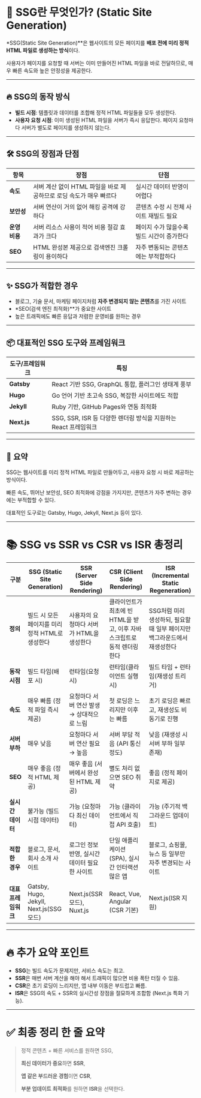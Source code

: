# 🚀 SSG란 무엇인가? (Static Site Generation)

*SSG(Static Site Generation)**은 웹사이트의 모든 페이지를 **배포 전에 미리 정적 HTML 파일로 생성하는 방식**이다.

사용자가 페이지를 요청할 때 서버는 이미 만들어진 HTML 파일을 바로 전달하므로, 매우 빠른 속도와 높은 안정성을 제공한다.

---

## 🔥 SSG의 동작 방식

- **빌드 시점**: 템플릿과 데이터를 조합해 정적 HTML 파일들을 모두 생성한다.
- **사용자 요청 시점**: 이미 생성된 HTML 파일을 서버가 즉시 응답한다. 페이지 요청마다 서버가 별도로 페이지를 생성하지 않는다.

---

## 🛠️ SSG의 장점과 단점

| 항목 | 장점 | 단점 |
| --- | --- | --- |
| **속도** | 서버 계산 없이 HTML 파일을 바로 제공하므로 로딩 속도가 매우 빠르다 | 실시간 데이터 반영이 어렵다 |
| **보안성** | 서버 연산이 거의 없어 해킹 공격에 강하다 | 콘텐츠 수정 시 전체 사이트 재빌드 필요 |
| **운영 비용** | 서버 리소스 사용이 적어 비용 절감 효과가 크다 | 페이지 수가 많을수록 빌드 시간이 증가한다 |
| **SEO** | HTML 완성본 제공으로 검색엔진 크롤링이 용이하다 | 자주 변동되는 콘텐츠에는 부적합하다 |

---

## ✨ SSG가 적합한 경우

- 블로그, 기술 문서, 마케팅 페이지처럼 **자주 변경되지 않는 콘텐츠**를 가진 사이트
- *SEO(검색 엔진 최적화)**가 중요한 사이트
- 높은 트래픽에도 빠른 응답과 저렴한 운영비를 원하는 경우

---

## 📦 대표적인 SSG 도구와 프레임워크

| 도구/프레임워크 | 특징 |
| --- | --- |
| **Gatsby** | React 기반 SSG, GraphQL 통합, 플러그인 생태계 풍부 |
| **Hugo** | Go 언어 기반 초고속 SSG, 복잡한 사이트에도 적합 |
| **Jekyll** | Ruby 기반, GitHub Pages와 연동 최적화 |
| **Next.js** | SSG, SSR, ISR 등 다양한 렌더링 방식을 지원하는 React 프레임워크 |

---

## 📝 요약

SSG는 웹사이트를 미리 정적 HTML 파일로 만들어두고, 사용자 요청 시 바로 제공하는 방식이다.

빠른 속도, 뛰어난 보안성, SEO 최적화에 강점을 가지지만, 콘텐츠가 자주 변하는 경우에는 부적합할 수 있다.

대표적인 도구로는 Gatsby, Hugo, Jekyll, Next.js 등이 있다.

---

# 📚 SSG vs SSR vs CSR vs ISR 총정리

| 구분 | SSG (Static Site Generation) | SSR (Server Side Rendering) | CSR (Client Side Rendering) | ISR (Incremental Static Regeneration) |
| --- | --- | --- | --- | --- |
| **정의** | 빌드 시 모든 페이지를 미리 정적 HTML로 생성한다 | 사용자의 요청마다 서버가 HTML을 생성한다 | 클라이언트가 최초에 빈 HTML을 받고, 이후 자바스크립트로 동적 렌더링한다 | SSG처럼 미리 생성하되, 필요할 때 일부 페이지만 백그라운드에서 재생성한다 |
| **동작 시점** | 빌드 타임(배포 시) | 런타임(요청 시) | 런타임(클라이언트 실행 시) | 빌드 타임 + 런타임(재생성 트리거) |
| **속도** | 매우 빠름 (정적 파일 즉시 제공) | 요청마다 서버 연산 발생 → 상대적으로 느림 | 첫 로딩은 느리지만 이후는 빠름 | 초기 로딩은 빠르고, 재생성도 비동기로 진행 |
| **서버 부하** | 매우 낮음 | 요청마다 서버 연산 필요 → 높음 | 서버 부담 적음 (API 통신 정도) | 낮음 (재생성 시 서버 부하 일부 존재) |
| **SEO** | 매우 좋음 (정적 HTML 제공) | 매우 좋음 (서버에서 완성된 HTML 제공) | 별도 처리 없으면 SEO 취약 | 좋음 (정적 페이지로 제공) |
| **실시간 데이터** | 불가능 (빌드 시점 데이터) | 가능 (요청마다 최신 데이터) | 가능 (클라이언트에서 직접 API 호출) | 가능 (주기적 백그라운드 업데이트) |
| **적합한 경우** | 블로그, 문서, 회사 소개 사이트 | 로그인 정보 반영, 실시간 데이터 필요한 사이트 | 단일 애플리케이션(SPA), 실시간 인터랙션 많은 앱 | 블로그, 쇼핑몰, 뉴스 등 일부만 자주 변경되는 사이트 |
| **대표 프레임워크** | Gatsby, Hugo, Jekyll, Next.js(SSG 모드) | Next.js(SSR 모드), Nuxt.js | React, Vue, Angular (CSR 기본) | Next.js(ISR 지원) |

---

# 🔥 추가 요약 포인트

- **SSG**는 빌드 속도가 문제지만, 서비스 속도는 최고.
- **SSR**은 매번 서버 계산을 해야 해서 트래픽이 많으면 비용 폭탄 터질 수 있음.
- **CSR**은 초기 로딩이 느리지만, 앱 내부 이동은 부드럽고 빠름.
- **ISR**은 SSG의 속도 + SSR의 실시간성 장점을 절묘하게 조합함 (Next.js 특화 기능).

---

# ✅ 최종 정리 한 줄 요약

> 정적 콘텐츠 + 빠른 서비스를 원하면 SSG,
> 
> 
> **최신 데이터가 중요**하면 **SSR**,
> 
> **앱 같은 부드러운 경험**이면 **CSR**,
> 
> **부분 업데이트 최적화**를 원하면 **ISR**을 선택한다.
>